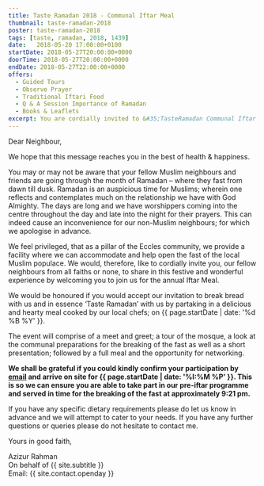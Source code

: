 ```yaml
---
title: Taste Ramadan 2018 - Communal Iftar Meal
thumbnail: taste-ramadan-2018
poster: taste-ramadan-2018
tags: [taste, ramadan, 2018, 1439]
date:   2018-05-20 17:00:00+0100
startDate: 2018-05-27T20:00:00+0000
doorTime: 2018-05-27T20:00:00+0000
endDate: 2018-05-27T22:00:00+0000
offers:
  - Guided Tours
  - Observe Prayer
  - Traditional Iftari Food
  - Q & A Session Importance of Ramadan
  - Books & Leaflets
excerpt: You are cordially invited to &#35;TasteRamadan Communal Iftar Meal (a celebratory meal to break the fast).
---
```


Dear Neighbour,

We hope that this message reaches you in the best of health & happiness.

You may or may not be aware that your fellow Muslim neighbours and friends are going through the month of Ramadan – where they fast from dawn till dusk. Ramadan is an auspicious time for Muslims; wherein one reflects and contemplates much on the relationship we have with God Almighty. The days are long and we have worshippers coming into the centre throughout the day and late into the night for their prayers. This can indeed cause an inconvenience for our non-Muslim neighbours; for which we apologise in advance.

We feel privileged, that as a pillar of the Eccles community, we provide a facility where we can accommodate and help open the fast of the local Muslim populace. We would, therefore, like to cordially invite you, our fellow neighbours from all faiths or none, to share in this festive and wonderful experience by welcoming you to join us for the annual Iftar Meal.

We would be honoured if you would accept our invitation to break bread with us and in essence ‘Taste Ramadan’ with us by partaking in a delicious and hearty meal cooked by our local chefs; on {{ page.startDate | date: '%d %B %Y' }}.

The event will comprise of a meet and greet; a tour of the mosque, a look at the communal preparations for the breaking of the fast as well as a short presentation; followed by a full meal and the opportunity for networking.

**We shall be grateful if you could kindly confirm your participation by [email](mailto:openday@ecclesmosque.org.uk) and arrive on site for {{ page.startDate | date: '%I:%M %P' }}. This is so we can ensure you are able to take part in our pre-iftar programme and served in time for the breaking of the fast at approximately 9:21 pm.**

If you have any specific dietary requirements please do let us know in advance and we will attempt to cater to your needs. If you have any further questions or queries please do not hesitate to contact me.

Yours in good faith,

Azizur Rahman<br/>
On behalf of {{ site.subtitle }}<br/>
Email: {{ site.contact.openday }}
